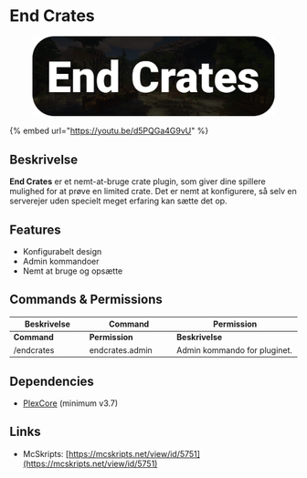 # End Crates

<figure><img src="../../.gitbook/assets/endcrates.png" alt=""><figcaption></figcaption></figure>

{% embed url="https://youtu.be/d5PQGa4G9vU" %}

## Beskrivelse <a href="#description" id="description"></a>

**End Crates** er et nemt-at-bruge crate plugin, som giver dine spillere mulighed for at prøve en limited crate. Det er nemt at konfigurere, så selv en serverejer uden specielt meget erfaring kan sætte det op.

## Features

* Konfigurabelt design
* Admin kommandoer
* Nemt at bruge og opsætte

## Commands & Permissions

<table data-header-hidden><thead><tr><th width="169">Beskrivelse</th><th width="176">Command</th><th width="365.3333333333333">Permission</th></tr></thead><tbody><tr><td><strong>Command</strong></td><td><strong>Permission</strong></td><td><strong>Beskrivelse</strong></td></tr><tr><td>/endcrates</td><td>endcrates.admin</td><td>Admin kommando for pluginet.</td></tr></tbody></table>

## Dependencies

* [PlexCore](https://plexhost.dk/plugins) (minimum v3.7)

## Links

* McSkripts: [https://mcskripts.net/view/id/5751](https://mcskripts.net/view/id/5751)

